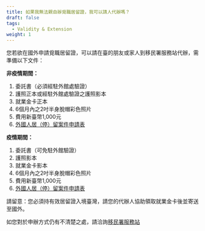 ```yaml
---
title: 如果我無法親自辦覓職居留證，我可以請人代辦嗎？
draft: false
tags:
  - Validity & Extension
weight: 1
---
```

您若欲在國外申請覓職居留證，可以請在臺的朋友或家人到移民署服務站代辦，需準備以下文件：

**非疫情期間：**

1. 委託書（必須經駐外館處驗證）
2. 護照正本或經駐外館處驗證之護照影本
3. 就業金卡正本
4. 6個月內之2吋半身脫帽彩色照片
5. 費用新臺幣1,000元
6. [外國人居（停）留案件申請表](chrome-extension://efaidnbmnnnibpcajpcglclefindmkaj/viewer.html?pdfurl=https%3A%2F%2Fwww.immigration.gov.tw%2Fmedia%2F37407%2Fapplication-form.pdf&clen=310856 "至外國人居（停）留案件申請表")

**疫情期間：**

1. 委託書（可免駐外館驗證）
2. 護照影本
3. 就業金卡影本
4. 6個月內之2吋半身脫帽彩色照片
5. 費用新臺幣1,000元
6. [外國人居（停）留案件申請表](chrome-extension://efaidnbmnnnibpcajpcglclefindmkaj/viewer.html?pdfurl=https%3A%2F%2Fwww.immigration.gov.tw%2Fmedia%2F37407%2Fapplication-form.pdf&clen=310856 "至外國人居（停）留案件申請表")

請留意：您必須持有效居留證入境臺灣，請您的代辦人協助領取就業金卡後並寄送至國外。

如您對於申辦方式仍有不清楚之處，請洽詢[移民署服務站](https://www.immigration.gov.tw/5385/5388/7181/7184/7193 "至移民署服務站網頁")